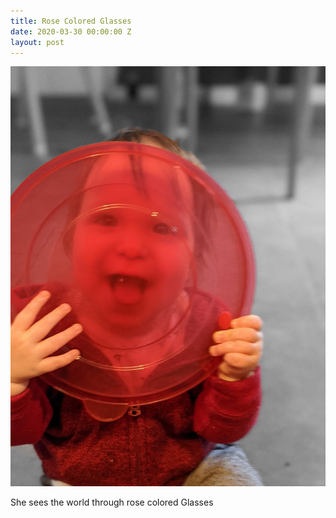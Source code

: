 ```yaml
---
title: Rose Colored Glasses
date: 2020-03-30 00:00:00 Z
layout: post
---
```


![red](/public/RHkHNrsMHX7y1iTKGcDsrA_img_0.jpg)

She sees the world through rose colored Glasses
